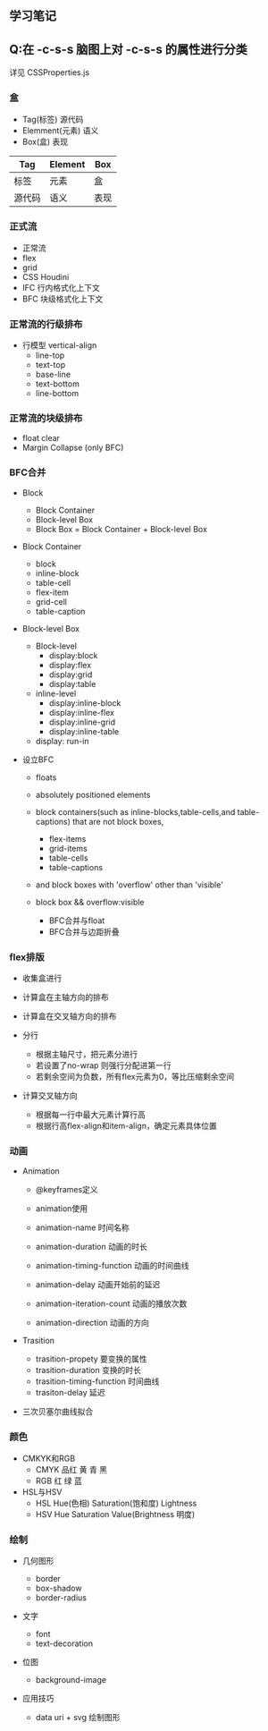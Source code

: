 ## 学习笔记 ## 

## Q:在 -c-s-s 脑图上对 -c-s-s 的属性进行分类 ##
详见 CSSProperties.js

### 盒 ###
* Tag(标签)  源代码
* Elemment(元素) 语义
* Box(盒) 表现

| Tag    | Element | Box  |
|--------|---------|------|
| 标签   | 元素    | 盒   |
| 源代码 | 语义    | 表现 |

### 正式流 ###
* 正常流
* flex
* grid
* CSS Houdini
* IFC 行内格式化上下文
* BFC 块级格式化上下文

### 正常流的行级排布 ###
* 行模型 vertical-align
    * line-top
    * text-top
    * base-line
    * text-bottom
    * line-bottom

### 正常流的块级排布 ###
* float clear
* Margin Collapse (only BFC)

### BFC合并 ###
* Block 
    * Block Container
    * Block-level Box
    * Block Box = Block Container + Block-level Box

* Block Container
    * block
    * inline-block
    * table-cell
    * flex-item
    * grid-cell
    * table-caption

* Block-level Box
    * Block-level
        * display:block
        * display:flex
        * display:grid
        * display:table
    * inline-level
        * display:inline-block
        * display:inline-flex
        * display:inline-grid
        * display:inline-table
    * display: run-in
* 设立BFC
    * floats
    * absolutely positioned elements
    * block containers(such as inline-blocks,table-cells,and table-captions)
      that are not block boxes,
        * flex-items
        * grid-items
        * table-cells
        * table-captions
    * and block boxes with 'overflow' other than 'visible'
    
    * block box && overflow:visible
        * BFC合并与float
        * BFC合并与边距折叠

### flex排版 ###
* 收集盒进行
* 计算盒在主轴方向的排布
* 计算盒在交叉轴方向的排布

* 分行
    * 根据主轴尺寸，把元素分进行
    * 若设置了no-wrap 则强行分配进第一行
    * 若剩余空间为负数，所有flex元素为0，等比压缩剩余空间
* 计算交叉轴方向
    * 根据每一行中最大元素计算行高
    * 根据行高flex-align和item-align，确定元素具体位置

### 动画 ### 
* Animation
    * @keyframes定义
    * animation使用

    * animation-name 时间名称
    * animation-duration 动画的时长
    * animation-timing-function 动画的时间曲线
    * animation-delay 动画开始前的延迟
    * animation-iteration-count 动画的播放次数
    * animation-direction 动画的方向

* Trasition
    * trasition-propety 要变换的属性
    * trasition-duration 变换的时长
    * trasition-timing-function 时间曲线
    * trasiton-delay 延迟

* 三次贝塞尔曲线拟合

### 颜色 ###
* CMKYK和RGB
    * CMYK 品红 黄 青 黑
    * RGB 红 绿 蓝
* HSL与HSV
    * HSL Hue(色相) Saturation(饱和度) Lightness
    * HSV Hue Saturation Value(Brightness 明度)

### 绘制 ###
* 几何图形
    * border
    * box-shadow
    * border-radius
* 文字
    * font
    * text-decoration
* 位图
    * background-image

* 应用技巧
    * data uri + svg 绘制图形